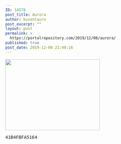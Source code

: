 ```yaml
---
ID: 14578
post_title: Aurora
author: buzentauro
post_excerpt: ""
layout: post
permalink: >
  https://portalrepository.com/2019/12/08/aurora/
published: true
post_date: 2019-12-08 21:40:16
---
```

<img class="alignnone size-medium wp-image-14612" src="https://portalrepository.com/wp-content/uploads/2019/12/IMG_20191208_175910-300x225.jpg" alt="" width="300" height="225" />
<pre>41B4FBFA5164</pre>